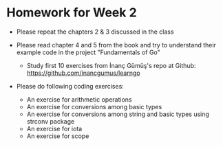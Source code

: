 # Homework for Week 2
- Please repeat the chapters 2 & 3 discussed in the class
- Please read chapter 4 and 5 from the book and try to understand their example code in the project "Fundamentals of Go"

    - Study first 10 exercises from İnanç Gümüş's repo at Github: https://github.com/inancgumus/learngo

- Please do following coding exercises:
    - An exercise for arithmetic operations
    - An exercise for conversions among basic types
    - An exercise for conversions among string and basic types using strconv package
    - An exercise for iota
    - An exercise for scope
